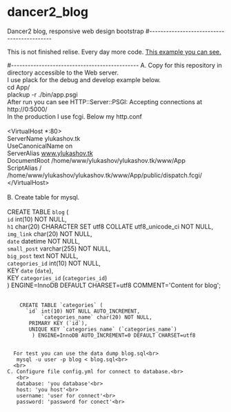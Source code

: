 # dancer2_blog
Dancer2 blog, responsive web design bootstrap
#-------------------------------------------

This is not finished relise. Every day more code. <a href="ylukashov.tk"> This example you can see.</a>


#----------------------------------------------
  A. Copy for this repository in directory accessible to the Web server.<br>
     I use plack for the debug and develop example below.<br>
     cd App/<br>
     plackup -r ./bin/app.psgi<br> 
     After run you can see HTTP::Server::PSGI: Accepting connections at http://0:5000/<br>
     In the production I use fcgi. Below my http.conf<br>
      <br>
     \<VirtualHost *:80\><br>
		  ServerName ylukashov.tk<br>
		  UseCanonicalName on<br>
		  ServerAlias www.ylukashov.tk<br>
		  DocumentRoot /home/www/ylukashov/ylukashov.tk/www/App  <br>
          ScriptAlias / /home/www/ylukashov/ylukashov.tk/www/App/public/dispatch.fcgi/<br>
     \</VirtualHost\><br>
     <br>
   B. Create table for mysql.<br>
      <br>
      CREATE TABLE `blog` (<br>
		  `id` int(10) NOT NULL,<br>
		  `h1` char(20) CHARACTER SET utf8 COLLATE utf8_unicode_ci NOT NULL,<br>
		  `img_link` char(20) NOT NULL,<br>
		  `date` datetime NOT NULL,<br>
		  `small_post` varchar(255) NOT NULL,<br>
		  `big_post` text NOT NULL,<br>
		  `categories_id` int(10) NOT NULL,<br>
		  KEY `date` (`date`),<br>
		  KEY `categories_id` (`categories_id`)<br>
		) ENGINE=InnoDB DEFAULT CHARSET=utf8 COMMENT='Content for blog';<br>
        <br>
        
        CREATE TABLE `categories` (
		  `id` int(10) NOT NULL AUTO_INCREMENT,
	           `categories_name` char(20) NOT NULL,
  		   PRIMARY KEY (`id`),
  		   UNIQUE KEY `categories_name` (`categories_name`)
            ) ENGINE=InnoDB AUTO_INCREMENT=0 DEFAULT CHARSET=utf8
        
        
      For test you can use the data dump blog.sql<br>
       mysql -u user -p blog < blog.sql<br>
      <br>
    C. Configure file config.yml for connect to database.<br>
       <br>
       database: 'you database'<br>
       host: 'you host'<br>
       username: 'user for connect'<br>
       password: 'password for conect'<br>
      
 
      
       
      


